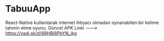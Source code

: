 # TabuuApp

React-Native kullanılarak internet ihtiyacı olmadan oynanabilen bir kelime tahmin etme oyunu.
Güncel APK Linki ---> https://yadi.sk/d/68HBi8PbYN_ikg
